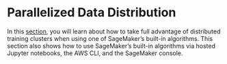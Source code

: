 # Parallelized Data Distribution

In this [section](https://sagemaker-workshop.com/builtin/parallelized.html), you will learn about how to take full advantage of distributed training clusters when using one of SageMaker’s built-in algorithms. This section also shows how to use SageMaker’s built-in algorithms via hosted Jupyter notebooks, the AWS CLI, and the SageMaker console.